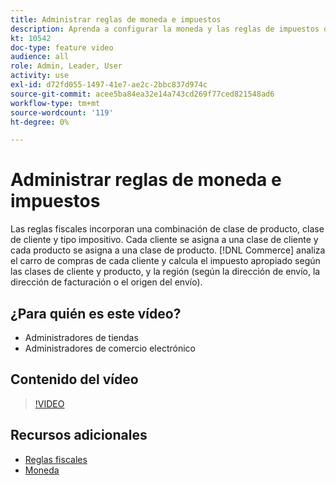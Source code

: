```yaml
---
title: Administrar reglas de moneda e impuestos
description: Aprenda a configurar la moneda y las reglas de impuestos que [!DNL Commerce] utiliza para calcular el impuesto adecuado según las clases de cliente y producto.
kt: 10542
doc-type: feature video
audience: all
role: Admin, Leader, User
activity: use
exl-id: d72fd055-1497-41e7-ae2c-2bbc837d974c
source-git-commit: acee5ba84ea32e14a743cd269f77ced821548ad6
workflow-type: tm+mt
source-wordcount: '119'
ht-degree: 0%

---
```


# Administrar reglas de moneda e impuestos

Las reglas fiscales incorporan una combinación de clase de producto, clase de cliente y tipo impositivo. Cada cliente se asigna a una clase de cliente y cada producto se asigna a una clase de producto. [!DNL Commerce] analiza el carro de compras de cada cliente y calcula el impuesto apropiado según las clases de cliente y producto, y la región (según la dirección de envío, la dirección de facturación o el origen del envío).

## ¿Para quién es este vídeo?

- Administradores de tiendas
- Administradores de comercio electrónico

## Contenido del vídeo

>[!VIDEO](https://video.tv.adobe.com/v/343657?quality=12&learn=on)

## Recursos adicionales

- [Reglas fiscales](https://docs.magento.com/user-guide/tax/tax-rules.html)
- [Moneda](https://docs.magento.com/user-guide/stores/currency.html)
